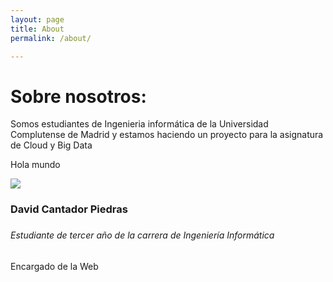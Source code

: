 ```yaml
---
layout: page
title: About
permalink: /about/

---
```

<div class="main_tittle">
<h1>Sobre nosotros:</h1>
Somos estudiantes de Ingenieria informática de la Universidad Complutense de Madrid y estamos haciendo un proyecto para la asignatura de Cloud y Big Data
</div>

<p>Hola mundo</p>
<div class="col-lg-6">
	<div class="chart_img">
		  <img  src="{{'_img/Rehis.jpg' | relative_url }}">
	</div>
</div>
<div class="col-lg-6">
	<div class="right_side_text">
		<h3>David Cantador Piedras<h3>
		<h6>Estudiante de tercer año de la carrera de Ingeniería Informática</h6>
        <p>Encargado de la Web</p>
    </div>
</div>